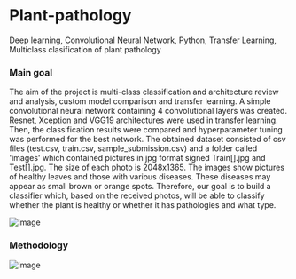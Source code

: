 # Plant-pathology
Deep learning, Convolutional Neural Network, Python, Transfer Learning, Multiclass clasification of plant pathology
### Main goal
The aim of the project is multi-class classification and architecture review and analysis, custom model comparison and transfer learning. A simple convolutional neural network containing 4 convolutional layers was created. Resnet, Xception and VGG19 architectures were used in transfer learning. Then, the classification results were compared and hyperparameter tuning was performed for the best network. The obtained dataset consisted of csv files (test.csv, train.csv, sample_submission.csv) and a folder called 'images' which contained pictures in jpg format signed Train[].jpg and Test[].jpg. The size of each photo is 2048x1365. The images show pictures of healthy leaves and those with various diseases. These diseases may appear as small brown or orange spots. Therefore, our goal is to build a classifier which, based on the received photos, will be able to classify whether the plant is healthy or whether it has pathologies and what type.

![image](https://github.com/angeuch98/Plant-pathology/assets/122879873/a13c1446-f91d-46f6-a50a-44ea32447061)

### Methodology 
![image](https://github.com/angeuch98/Plant-pathology/assets/122879873/f048b07c-eec7-4ce0-9e74-60fbce4ebb30)
